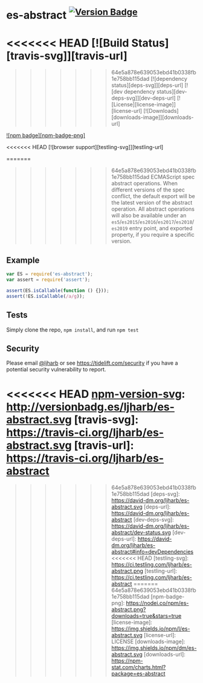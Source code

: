 # es-abstract <sup>[![Version Badge][npm-version-svg]][package-url]</sup>

<<<<<<< HEAD
[![Build Status][travis-svg]][travis-url]
=======
>>>>>>> 64e5a878e639053ebd41b0338fb1e758bb115dad
[![dependency status][deps-svg]][deps-url]
[![dev dependency status][dev-deps-svg]][dev-deps-url]
[![License][license-image]][license-url]
[![Downloads][downloads-image]][downloads-url]

[![npm badge][npm-badge-png]][package-url]

<<<<<<< HEAD
[![browser support][testling-svg]][testling-url]

=======
>>>>>>> 64e5a878e639053ebd41b0338fb1e758bb115dad
ECMAScript spec abstract operations.
When different versions of the spec conflict, the default export will be the latest version of the abstract operation.
All abstract operations will also be available under an `es5`/`es2015`/`es2016`/`es2017`/`es2018`/`es2019` entry point, and exported property, if you require a specific version.

## Example

```js
var ES = require('es-abstract');
var assert = require('assert');

assert(ES.isCallable(function () {}));
assert(!ES.isCallable(/a/g));
```

## Tests
Simply clone the repo, `npm install`, and run `npm test`

## Security

Please email [@ljharb](https://github.com/ljharb) or see https://tidelift.com/security if you have a potential security vulnerability to report.

[package-url]: https://npmjs.org/package/es-abstract
<<<<<<< HEAD
[npm-version-svg]: http://versionbadg.es/ljharb/es-abstract.svg
[travis-svg]: https://travis-ci.org/ljharb/es-abstract.svg
[travis-url]: https://travis-ci.org/ljharb/es-abstract
=======
[npm-version-svg]: https://versionbadg.es/ljharb/es-abstract.svg
>>>>>>> 64e5a878e639053ebd41b0338fb1e758bb115dad
[deps-svg]: https://david-dm.org/ljharb/es-abstract.svg
[deps-url]: https://david-dm.org/ljharb/es-abstract
[dev-deps-svg]: https://david-dm.org/ljharb/es-abstract/dev-status.svg
[dev-deps-url]: https://david-dm.org/ljharb/es-abstract#info=devDependencies
<<<<<<< HEAD
[testling-svg]: https://ci.testling.com/ljharb/es-abstract.png
[testling-url]: https://ci.testling.com/ljharb/es-abstract
=======
>>>>>>> 64e5a878e639053ebd41b0338fb1e758bb115dad
[npm-badge-png]: https://nodei.co/npm/es-abstract.png?downloads=true&stars=true
[license-image]: https://img.shields.io/npm/l/es-abstract.svg
[license-url]: LICENSE
[downloads-image]: https://img.shields.io/npm/dm/es-abstract.svg
[downloads-url]: https://npm-stat.com/charts.html?package=es-abstract
